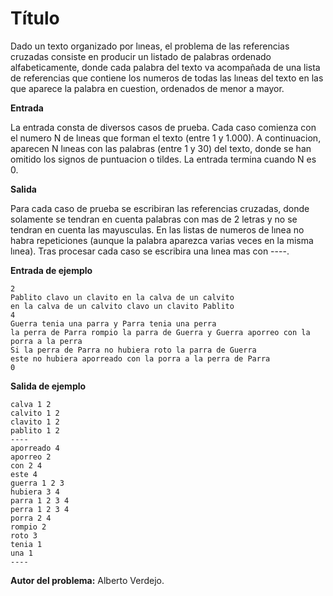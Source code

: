 # Título

Dado un texto organizado por lıneas, el problema de las referencias cruzadas consiste en producir un listado de palabras ordenado alfabeticamente, donde cada palabra del texto va acompañada de una lista de referencias que contiene los numeros de todas las lıneas del texto en las que aparece la palabra en cuestion, ordenados de menor a mayor.

**Entrada**

La entrada consta de diversos casos de prueba. Cada caso comienza con el numero N de lıneas que forman el texto (entre 1 y 1.000). A continuacion, aparecen N lıneas con las palabras (entre 1 y 30) del texto, donde se han omitido los signos de puntuacion o tildes. La entrada termina cuando N es 0.

**Salida**

Para cada caso de prueba se escribiran las referencias cruzadas, donde solamente se tendran en cuenta palabras con mas de 2 letras y no se tendran en cuenta las mayusculas. En las listas de numeros de lınea no habra repeticiones (aunque la palabra aparezca varias veces en la misma lınea). Tras procesar cada caso se escribira una lınea mas con ----.

**Entrada de ejemplo**

    2
    Pablito clavo un clavito en la calva de un calvito
    en la calva de un calvito clavo un clavito Pablito
    4
    Guerra tenia una parra y Parra tenia una perra
    la perra de Parra rompio la parra de Guerra y Guerra aporreo con la porra a la perra
    Si la perra de Parra no hubiera roto la parra de Guerra
    este no hubiera aporreado con la porra a la perra de Parra
    0


**Salida de ejemplo**

    calva 1 2
    calvito 1 2
    clavito 1 2
    pablito 1 2
    ----
    aporreado 4
    aporreo 2
    con 2 4
    este 4
    guerra 1 2 3
    hubiera 3 4
    parra 1 2 3 4
    perra 1 2 3 4
    porra 2 4
    rompio 2
    roto 3
    tenia 1
    una 1
    ----
 
 **Autor del problema:** Alberto Verdejo.
